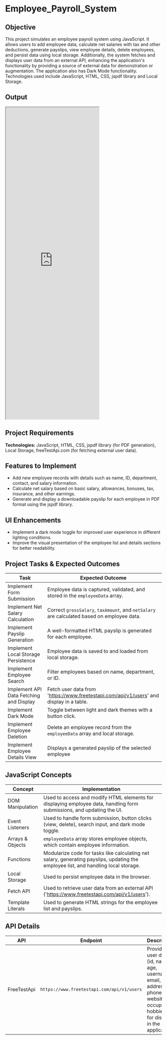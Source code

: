 # Employee_Payroll_System

## Objective
This project simulates an employee payroll system using JavaScript. It allows users to add employee data, calculate net salaries with tax and other deductions, generate payslips, view employee details, delete employees, and persist data using local storage. Additionally, the system fetches and displays user data from an external API, enhancing the application's functionality by providing a source of external data for demonstration or augmentation. The application also has Dark Mode functionality. Technologies used include JavaScript, HTML, CSS, jspdf library and Local Storage.

## Output
<iframe src="https://github.com/niat-web/Employee_Payroll_System" height="1000" width="300" title="Employee_Payroll_System"></iframe>

## Project Requirements
**Technologies:** JavaScript, HTML, CSS, jspdf library (for PDF generation), Local Storage, freeTestApi.com (for fetching external user data).

## Features to Implement
- Add new employee records with details such as name, ID, department, contact, and salary information.
- Calculate net salary based on basic salary, allowances, bonuses, tax, insurance, and other earnings.
- Generate and display a downloadable payslip for each employee in PDF format using the jspdf library.

## UI Enhancements
- Implement a dark mode toggle for improved user experience in different lighting conditions.
- Improve the visual presentation of the employee list and details sections for better readability.

## Project Tasks & Expected Outcomes
| Task | Expected Outcome |
|------|------------------|
| Implement Form Submission | Employee data is captured, validated, and stored in the `employeeData` array. |
| Implement Net Salary Calculation | Correct `grossSalary`, `taxAmount`, and `netSalary` are calculated based on employee data. |
| Implement Payslip Generation | A well-formatted HTML payslip is generated for each employee. |
| Implement Local Storage Persistence | Employee data is saved to and loaded from local storage. |
| Implement Employee Search | Filter employees based on name, department, or ID. |
| Implement API Data Fetching and Display | Fetch user data from 'https://www.freetestapi.com/api/v1/users' and display in a table. |
| Implement Dark Mode | Toggle between light and dark themes with a button click. |
| Implement Employee Deletion | Delete an employee record from the `employeeData` array and local storage. |
| Implement Employee Details View | Displays a generated payslip of the selected employee|

## JavaScript Concepts
| Concept | Implementation |
|---------|----------------|
| DOM Manipulation | Used to access and modify HTML elements for displaying employee data, handling form submissions, and updating the UI. |
| Event Listeners | Used to handle form submission, button clicks (view, delete), search input, and dark mode toggle. |
| Arrays & Objects | `employeeData` array stores employee objects, which contain employee information. |
| Functions | Modularize code for tasks like calculating net salary, generating payslips, updating the employee list, and handling local storage. |
| Local Storage | Used to persist employee data in the browser. |
| Fetch API | Used to retrieve user data from an external API ('https://www.freetestapi.com/api/v1/users'). |
| Template Literals | Used to generate HTML strings for the employee list and payslips. |

## API Details
| API | Endpoint | Description |
|-----|----------|-------------|
| FreeTestApi | `https://www.freetestapi.com/api/v1/users` | Provides user data (id, name, age, username, email, address, phone, website, occupation, hobbies) for display in the application. |